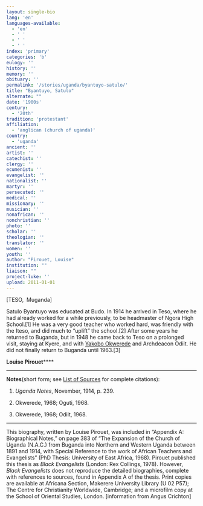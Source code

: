 ```yaml
---
layout: single-bio
lang: 'en'
languages-available:
  - 'en'
  - ' '
  - ' '
  - ' '
index: 'primary'
categories: 'b'
eulogy: ''
history: ''
memory: ''
obituary: ''
permalink: '/stories/uganda/byantuyo-satulo/'
title: "Byantuyo, Satulo"
alternate: ""
date: '1900s'
century:
  - '20th'
tradition: 'protestant'
affiliation:
  - 'anglican (church of uganda)'
country:
  - 'uganda'
ancient: ''
artist: ''
catechist: ''
clergy: ''
ecumenist: ''
evangelist: ''
nationalist: ''
martyr: ''
persecuted: ''
medical: ''
missionary: ''
musician: ''
nonafrican: ''
nonchristian: ''
photo: ''
scholar: ''
theologian: ''
translator: ''
women: ''
youth: ''
author: "Pirouet, Louise"
institution: ""
liaison: ""
project-luke: ''
upload: 2011-01-01
---
```




[TESO,  Muganda]

Satulo Byantuyo was educated at Budo. In 1914 he arrived in  Teso, where he had already worked for a while previously, to be headmaster of  Ngora High School.[1] He was a very good teacher who worked hard, was friendly  with the Iteso, and did much to &ldquo;uplift&rdquo; the school.[2] After some years he  returned to Buganda, but in 1948 he came back to Teso on a prolonged visit,  staying at Kyere, and with [Yakobo Okwerede](okwerede_yakobo.html) and Archdeacon Odiit. He did not finally  return to Buganda until 1963.[3]

**Louise Pirouet******

---

**Notes**(short  form; see [List of  Sources](../pirouet-appendixa-sources/) for complete citations):
1. *Uganda  Notes*, November, 1914, p. 239.

2. Okwerede, 1968; Oguti, 1968.

3. Okwerede, 1968; Odiit, 1968.

---

This biography, written by Louise Pirouet, was included in &ldquo;Appendix A: Biographical Notes,&rdquo;  on page 383 of &ldquo;The Expansion  of the Church of Uganda (N.A.C.) from Buganda into Northern and Western Uganda  between 1891 and 1914, with Special Reference to the work of African Teachers  and Evangelists&rdquo; (PhD Thesis: University of East Africa, 1968). Pirouet  published this thesis as *Black  Evangelists* (London: Rex Collings, 1978). However, *Black  Evangelists* does not reproduce the detailed biographies, complete with  references to sources, found in Appendix A of the thesis. Print copies are  available at Africana Section, Makerere University Library (U 02 P57); The Centre for Christianity  Worldwide, Cambridge; and a microfilm copy at the School of Oriental Studies,  London. [information from Angus Crichton]
